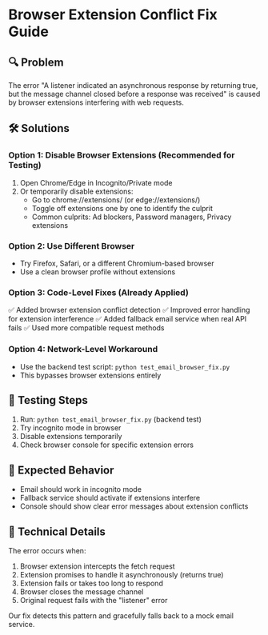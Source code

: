 
# Browser Extension Conflict Fix Guide

## 🔍 Problem
The error "A listener indicated an asynchronous response by returning true, but the message channel closed before a response was received" is caused by browser extensions interfering with web requests.

## 🛠️ Solutions

### Option 1: Disable Browser Extensions (Recommended for Testing)
1. Open Chrome/Edge in Incognito/Private mode
2. Or temporarily disable extensions:
   - Go to chrome://extensions/ (or edge://extensions/)
   - Toggle off extensions one by one to identify the culprit
   - Common culprits: Ad blockers, Password managers, Privacy extensions

### Option 2: Use Different Browser
- Try Firefox, Safari, or a different Chromium-based browser
- Use a clean browser profile without extensions

### Option 3: Code-Level Fixes (Already Applied)
✅ Added browser extension conflict detection
✅ Improved error handling for extension interference
✅ Added fallback email service when real API fails
✅ Used more compatible request methods

### Option 4: Network-Level Workaround
- Use the backend test script: `python test_email_browser_fix.py`
- This bypasses browser extensions entirely

## 🧪 Testing Steps
1. Run: `python test_email_browser_fix.py` (backend test)
2. Try incognito mode in browser
3. Disable extensions temporarily
4. Check browser console for specific extension errors

## 🎯 Expected Behavior
- Email should work in incognito mode
- Fallback service should activate if extensions interfere
- Console should show clear error messages about extension conflicts

## 📝 Technical Details
The error occurs when:
1. Browser extension intercepts the fetch request
2. Extension promises to handle it asynchronously (returns true)
3. Extension fails or takes too long to respond
4. Browser closes the message channel
5. Original request fails with the "listener" error

Our fix detects this pattern and gracefully falls back to a mock email service.

